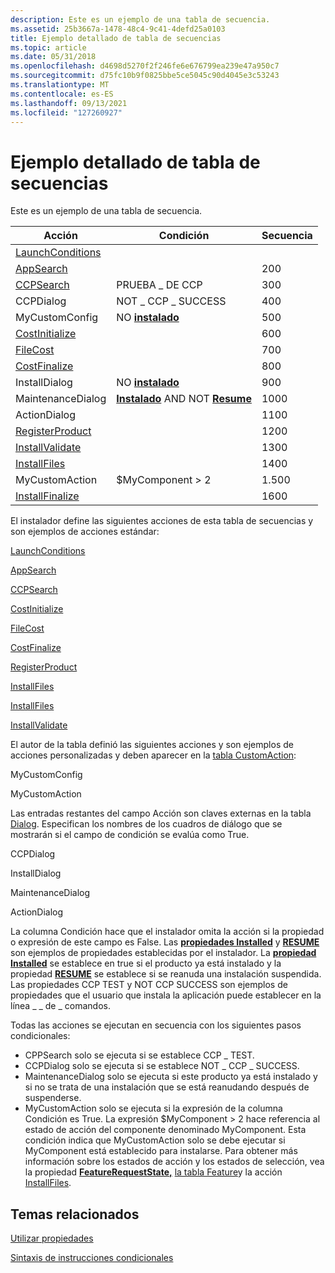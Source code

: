 ```yaml
---
description: Este es un ejemplo de una tabla de secuencia.
ms.assetid: 25b3667a-1478-48c4-9c41-4defd25a0103
title: Ejemplo detallado de tabla de secuencias
ms.topic: article
ms.date: 05/31/2018
ms.openlocfilehash: d4698d5270f2f246fe6e676799ea239e47a950c7
ms.sourcegitcommit: d75fc10b9f0825bbe5ce5045c90d4045e3c53243
ms.translationtype: MT
ms.contentlocale: es-ES
ms.lasthandoff: 09/13/2021
ms.locfileid: "127260927"
---
```

# <a name="sequence-table-detailed-example"></a>Ejemplo detallado de tabla de secuencias

Este es un ejemplo de una tabla de secuencia.



| Acción                                          | Condición                                                       | Secuencia |
|-------------------------------------------------|-----------------------------------------------------------------|----------|
| [LaunchConditions](launchconditions-action.md) |                                                                 |          |
| [AppSearch](appsearch-action.md)               |                                                                 | 200      |
| [CCPSearch](ccpsearch-action.md)               | PRUEBA \_ DE CCP                                                       | 300      |
| CCPDialog                                       | NOT \_ CCP \_ SUCCESS                                               | 400      |
| MyCustomConfig                                  | NO [ **instalado**](installed.md)                              | 500      |
| [CostInitialize](costinitialize-action.md)     |                                                                 | 600      |
| [FileCost](filecost-action.md)                 |                                                                 | 700      |
| [CostFinalize](costfinalize-action.md)         |                                                                 | 800      |
| InstallDialog                                   | NO [ **instalado**](installed.md)                              | 900      |
| MaintenanceDialog                               | [**Instalado**](installed.md) AND NOT [ **Resume**](resume.md) | 1000     |
| ActionDialog                                    |                                                                 | 1100     |
| [RegisterProduct](registerproduct-action.md)   |                                                                 | 1200     |
| [InstallValidate](installvalidate-action.md)   |                                                                 | 1300     |
| [InstallFiles](installfiles-action.md)         |                                                                 | 1400     |
| MyCustomAction                                  | $MyComponent > 2                                             | 1.500     |
| [InstallFinalize](installfinalize-action.md)   |                                                                 | 1600     |



 

El instalador define las siguientes acciones de esta tabla de secuencias y son ejemplos de acciones estándar:

[LaunchConditions](launchconditions-action.md)

 

[AppSearch](appsearch-action.md)

 

[CCPSearch](ccpsearch-action.md)

 

[CostInitialize](costinitialize-action.md)

 

[FileCost](filecost-action.md)

 

[CostFinalize](costfinalize-action.md)

 

[RegisterProduct](registerproduct-action.md)

 

[InstallFiles](installfiles-action.md)

 

[InstallFiles](installfiles-action.md)

 

[InstallValidate](installvalidate-action.md)

El autor de la tabla definió las siguientes [](custom-actions.md) acciones y son ejemplos de acciones personalizadas y deben aparecer en la [tabla CustomAction](customaction-table.md):

MyCustomConfig

 

MyCustomAction

Las entradas restantes del campo Acción son claves externas en la tabla [Dialog](dialog-table.md). Especifican los nombres de los cuadros de diálogo que se mostrarán si el campo de condición se evalúa como True.

CCPDialog

 

InstallDialog

 

MaintenanceDialog

 

ActionDialog

La columna Condición hace que el instalador omita la acción si la propiedad o expresión de este campo es False. Las [**propiedades Installed**](installed.md) y [**RESUME**](resume.md) son ejemplos de propiedades establecidas por el instalador. La [**propiedad Installed**](installed.md) se establece en true si el producto ya está instalado y la propiedad [**RESUME**](resume.md) se establece si se reanuda una instalación suspendida. Las propiedades CCP TEST y NOT CCP SUCCESS son ejemplos de propiedades que el usuario que instala la aplicación puede establecer en la línea \_ \_ de \_ comandos.

Todas las acciones se ejecutan en secuencia con los siguientes pasos condicionales:

-   CPPSearch solo se ejecuta si se establece CCP \_ TEST.
-   CCPDialog solo se ejecuta si se establece NOT \_ CCP \_ SUCCESS.
-   MaintenanceDialog solo se ejecuta si este producto ya está instalado y si no se trata de una instalación que se está reanudando después de suspenderse.
-   MyCustomAction solo se ejecuta si la expresión de la columna Condición es True. La expresión $MyComponent > 2 hace referencia al estado de acción del componente denominado MyComponent. Esta condición indica que MyCustomAction solo se debe ejecutar si MyComponent está establecido para instalarse. Para obtener más información sobre los estados de acción y los estados de selección, vea la propiedad [**FeatureRequestState,**](session-featurerequeststate.md) [la tabla Feature](feature-table.md)y la acción [InstallFiles](installfiles-action.md).

## <a name="related-topics"></a>Temas relacionados

<dl> <dt>

[Utilizar propiedades](using-properties.md)
</dt> <dt>

[Sintaxis de instrucciones condicionales](conditional-statement-syntax.md)
</dt> </dl>

 

 



